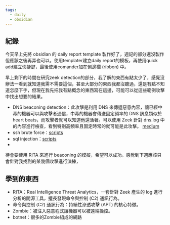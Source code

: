```yaml
---
tags:
  - daily
  - obsidian
---
```

## 紀錄
今天早上先將 obsidian 的 daily report template 製作好了，週記的部分還沒製作但應該之後再弄也可以。使用templater建立daily report的模板，再使用quick add建立快捷鍵，最後使用comander加在側邊欄 (ribbon) 中。

早上剩下的時間在研究zeek detection的部分，我了解的東西有點太少了，感覺沒辦法一看到就知道我需不需要這個，甚至大部分的東西我都沒聽過，還是有點不知道怎麼下手，但現在我先把我有點概念的東西寫在這邊，可能可以從這些範例攻擊中找出想要的結果。
- DNS beaconing detection：此攻擊是利用 DNS 來傳遞惡意內容，讓已經中毒的機器可以與攻擊者通信，中毒的機器會傳送固定頻率的 DNS 訊息類似於 heart beats，而攻擊者就可以知道他還活著。可以使用 Zeek 針對 dns.log 中的內容進行檢查，看到特別高頻率且固定時常的就可能是此攻擊。 [medium](https://medium.com/@ashutoshthakurofficial/deep-dive-into-zeek-a-powerful-network-security-monitoring-tool-f52ff3485035)
- ssh brute force：[scripts](https://docs.zeek.org/en/master/scripts/policy/protocols/ssh/detect-bruteforcing.zeek.html)
- sql injection：[scripts](https://docs.zeek.org/en/master/scripts/policy/protocols/http/detect-sql-injection.zeek.html)
- 

待會要使用 RITA 來進行 beaconing 的模擬，希望可以成功。感覺到下週應該只會針對我找到的某幾個攻擊進行演練，
## 學到的東西
- RITA：Real Intelligence Threat Analytics，一套針對 Zeek 產生的 log 進行分析的開源工具，擅長發現命令與控制 (C2) 通訊行為。
- 命令與控制 (C2) 通訊行為：持續性滲透攻擊 (APT) 的核心特徵。
- Zombie：被注入惡意程式讓機器可以被遠端操控。
- botnet：很多的Zombie組成的網路
